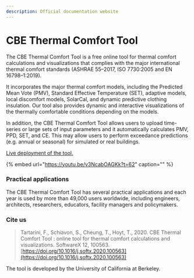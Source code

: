 ```yaml
---
description: Official documentation website
---
```


# CBE Thermal Comfort Tool

The CBE Thermal Comfort Tool is a free online tool for thermal comfort calculations and visualizations that complies with the major international thermal comfort standards \(ASHRAE 55–2017, ISO 7730:2005 and EN 16798–1:2019\).

It incorporates the major thermal comfort models, including the Predicted Mean Vote \(PMV\), Standard Effective Temperature \(SET\), adaptive models, local discomfort models, SolarCal, and dynamic predictive clothing insulation. Our tool also provides dynamic and interactive visualizations of the thermally comfortable conditions depending on the models.

In addition, the CBE Thermal Comfort Tool allows users to upload time-series or large sets of input parameters and it automatically calculates PMV, PPD, SET, and CE. This may allow users to perform exceedance predictions \(e.g. annual or seasonal\) for simulated or real buildings.

[Live deployment of the tool.](http://comfort.cbe.berkeley.edu/)

{% embed url="https://youtu.be/v3NcabOAGKk?t=62" caption="" %}

### Practical applications

The CBE Thermal Comfort Tool has several practical applications and each year is used by more than 49,000 users worldwide, including engineers, architects, researchers, educators, facility managers and policymakers.

### Cite us

> Tartarini, F., Schiavon, S., Cheung, T., Hoyt, T., 2020. CBE Thermal Comfort Tool : online tool for thermal comfort calculations and visualizations. SoftwareX 12, 100563. [https://doi.org/10.1016/j.softx.2020.100563](https://doi.org/10.1016/j.softx.2020.100563)

The tool is developed by the University of California at Berkeley.

